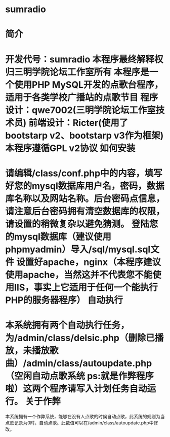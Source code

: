 sumradio
========
简介
============================
开发代号：sumradio
本程序最终解释权归三明学院论坛工作室所有
本程序是一个使用PHP MySQL开发的点歌台程序，适用于各类学校广播站的点歌节目
程序设计：qwe7002(三明学院论坛工作室技术员)
前端设计：Ricter(使用了bootstarp v2、bootstarp v3作为框架)
本程序遵循GPL v2协议
如何安装
============================
请编辑/class/conf.php中的内容，填写好您的mysql数据库用户名，密码，数据库名称以及网站名称。后台密码点信息，请注意后台密码拥有清空数据库的权限，请设置的稍微复杂以避免猜测。
登陆您的mysql数据库（建议使用phpmyadmin）导入/sql/mysql.sql文件
设置好apache，nginx（本程序建议使用apache，当然这并不代表您不能使用IIS，事实上它适用于任何一个能执行PHP的服务器程序）
自动执行
============================
本系统拥有两个自动执行任务，为/admin/class/delsic.php（删除已播放，未播放歌曲）/admin/class/autoupdate.php（空闲自动点歌系统 ps:就是作弊程序啦）这两个程序请写入计划任务自动运行。
关于作弊
============================
本系统拥有一个作弊系统，能够在没有人点歌的时候自动点歌，此系统的规则为当点歌记录为0时，自动点歌。此数值可以在/admin/class/autoupdate.php中修改。
